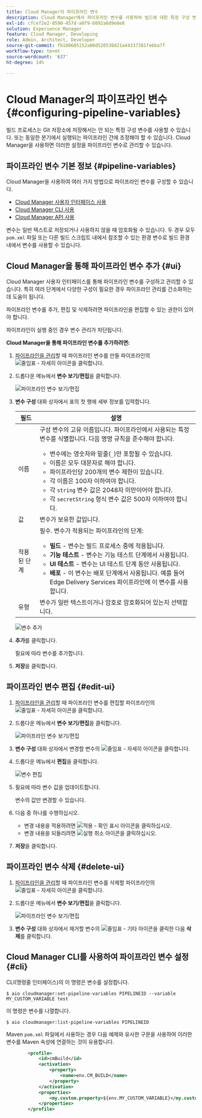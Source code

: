 ```yaml
---
title: Cloud Manager의 파이프라인 변수
description: Cloud Manager에서 파이프라인 변수를 사용하여 빌드에 대한 특정 구성 변수를 관리하는 방법을 알아봅니다.
exl-id: cfcef2e2-0590-457d-a0f9-6092a6d9e0e8
solution: Experience Manager
feature: Cloud Manager, Developing
role: Admin, Architect, Developer
source-git-commit: fb180685152a00d520530d21a44337381febba7f
workflow-type: tm+mt
source-wordcount: '637'
ht-degree: 14%

---
```


# Cloud Manager의 파이프라인 변수 {#configuring-pipeline-variables}

빌드 프로세스는 Git 저장소에 저장해서는 안 되는 특정 구성 변수를 사용할 수 있습니다. 또는 동일한 분기에서 실행되는 파이프라인 간에 조정해야 할 수 있습니다. Cloud Manager을 사용하면 이러한 설정을 파이프라인 변수로 관리할 수 있습니다.

## 파이프라인 변수 기본 정보 {#pipeline-variables}

Cloud Manager을 사용하여 여러 가지 방법으로 파이프라인 변수를 구성할 수 있습니다.

* [Cloud Manager 사용자 인터페이스 사용](#ui)
* [Cloud Manager CLI 사용](#cli)
* [Cloud Manager API 사용](https://developer.adobe.com/experience-cloud/cloud-manager/reference/api/#tag/Variables/operation/getPipelineVariables)

변수는 일반 텍스트로 저장되거나 사용하지 않을 때 암호화될 수 있습니다. 두 경우 모두 `pom.xml` 파일 또는 다른 빌드 스크립트 내에서 참조할 수 있는 환경 변수로 빌드 환경 내에서 변수를 사용할 수 있습니다.

## Cloud Manager을 통해 파이프라인 변수 추가 {#ui}

Cloud Manager 사용자 인터페이스를 통해 파이프라인 변수를 구성하고 관리할 수 있습니다. 특히 여러 단계에서 다양한 구성이 필요한 경우 파이프라인 관리를 간소화하는 데 도움이 됩니다.

파이프라인 변수를 추가, 편집 및 삭제하려면 파이프라인을 편집할 수 있는 권한이 있어야 합니다.

파이프라인이 실행 중인 경우 변수 관리가 차단됩니다.

**Cloud Manager을 통해 파이프라인 변수를 추가하려면:**

1. [파이프라인을 관리](/help/implementing/cloud-manager/configuring-pipelines/managing-pipelines.md)할 때 파이프라인 변수를 만들 파이프라인의 ![줄임표 - 자세히 아이콘](https://spectrum.adobe.com/static/icons/workflow_18/Smock_More_18_N.svg)을 클릭합니다.

1. 드롭다운 메뉴에서 **변수 보기/편집**&#x200B;을 클릭합니다.

   ![파이프라인 변수 보기/편집](/help/implementing/cloud-manager/assets/pipeline-variables-view-edit.png)

1. **변수 구성** 대화 상자에서 표의 첫 행에 세부 정보를 입력합니다.

   | 필드 | 설명 |
   | --- | --- |
   | 이름 | 구성 변수의 고유 이름입니다. 파이프라인에서 사용되는 특정 변수를 식별합니다. 다음 명명 규칙을 준수해야 합니다.<ul><li>변수에는 영숫자와 밑줄(`_`)만 포함될 수 있습니다.</li><li>이름은 모두 대문자로 해야 합니다.</li><li>파이프라인당 200개의 변수 제한이 있습니다.</li><li>각 이름은 100자 이하여야 합니다.</li><li>각 `string` 변수 값은 2048자 미만이어야 합니다.</li><li>각 `secretString` 형식 변수 값은 500자 이하여야 합니다.</li></ul> |
   | 값 | 변수가 보유한 값입니다. |
   | 적용된 단계 | 필수. 변수가 적용되는 파이프라인의 단계:<ul><li>**빌드** - 변수는 빌드 프로세스 중에 적용됩니다.</li><li>**기능 테스트** - 변수는 기능 테스트 단계에서 사용됩니다.</li><li>**UI 테스트** - 변수는 UI 테스트 단계 동안 사용됩니다.</li><li>**배포** - 이 변수는 배포 단계에서 사용됩니다. 예를 들어 Edge Delivery Services 파이프라인에 이 변수를 사용합니다.</li></ul> |
   | 유형 | 변수가 일반 텍스트이거나 암호로 암호화되어 있는지 선택합니다. |

   ![변수 추가](/help/implementing/cloud-manager/assets/pipeline-variables-add-variable.png)

1. **추가**&#x200B;를 클릭합니다.

   필요에 따라 변수를 추가합니다.

1. **저장**&#x200B;을 클릭합니다.

## 파이프라인 변수 편집 {#edit-ui}

1. [파이프라인을 관리](/help/implementing/cloud-manager/configuring-pipelines/managing-pipelines.md)할 때 파이프라인 변수를 편집할 파이프라인의 ![줄임표 - 자세히 아이콘](https://spectrum.adobe.com/static/icons/workflow_18/Smock_More_18_N.svg)을 클릭합니다.

1. 드롭다운 메뉴에서 **변수 보기/편집**&#x200B;을 클릭합니다.

   ![파이프라인 변수 보기/편집](/help/implementing/cloud-manager/assets/pipeline-variables-view-edit.png)

1. **변수 구성** 대화 상자에서 변경할 변수의 ![줄임표 - 자세히 아이콘](https://spectrum.adobe.com/static/icons/workflow_18/Smock_More_18_N.svg)을 클릭합니다.

1. 드롭다운 메뉴에서 **편집**&#x200B;을 클릭합니다.

   ![변수 편집](/help/implementing/cloud-manager/assets/pipeline-variables-edit.png)

1. 필요에 따라 변수 값을 업데이트합니다.

   변수의 값만 변경할 수 있습니다.

1. 다음 중 하나를 수행하십시오.

   * 변경 내용을 적용하려면 ![적용 - 확인 표시 아이콘](https://spectrum.adobe.com/static/icons/workflow_18/Smock_Checkmark_18_N.svg)을 클릭하십시오.
   * 변경 내용을 되돌리려면 ![실행 취소 아이콘](https://spectrum.adobe.com/static/icons/workflow_18/Smock_Undo_18_N.svg)을 클릭하십시오.

1. **저장**&#x200B;을 클릭합니다.


## 파이프라인 변수 삭제 {#delete-ui}

1. [파이프라인을 관리](/help/implementing/cloud-manager/configuring-pipelines/managing-pipelines.md)할 때 파이프라인 변수를 삭제할 파이프라인의 ![줄임표 - 자세히 아이콘](https://spectrum.adobe.com/static/icons/workflow_18/Smock_More_18_N.svg)을 클릭합니다.

1. 드롭다운 메뉴에서 **변수 보기/편집**&#x200B;을 클릭합니다.

   ![파이프라인 변수 보기/편집](/help/implementing/cloud-manager/assets/pipeline-variables-view-edit.png)

1. **변수 구성** 대화 상자에서 제거할 변수의 ![줄임표 - 기타 아이콘](https://spectrum.adobe.com/static/icons/workflow_18/Smock_More_18_N.svg)을 클릭한 다음 **삭제**&#x200B;를 클릭합니다.

## Cloud Manager CLI를 사용하여 파이프라인 변수 설정 {#cli}

CLI(명령줄 인터페이스)의 이 명령은 변수를 설정합니다.

```shell
$ aio cloudmanager:set-pipeline-variables PIPELINEID --variable MY_CUSTOM_VARIABLE test
```

이 명령은 변수를 나열합니다.

```shell
$ aio cloudmanager:list-pipeline-variables PIPELINEID
```

Maven `pom.xml` 파일에서 사용하는 경우 다음 예제와 유사한 구문을 사용하여 이러한 변수를 Maven 속성에 연결하는 것이 유용합니다.

```xml
        <profile>
            <id>cmBuild</id>
            <activation>
                <property>
                    <name>env.CM_BUILD</name>
                </property>
            </activation>
            <properties>
                <my.custom.property>${env.MY_CUSTOM_VARIABLE}</my.custom.property> 
            </properties>
        </profile>
```
